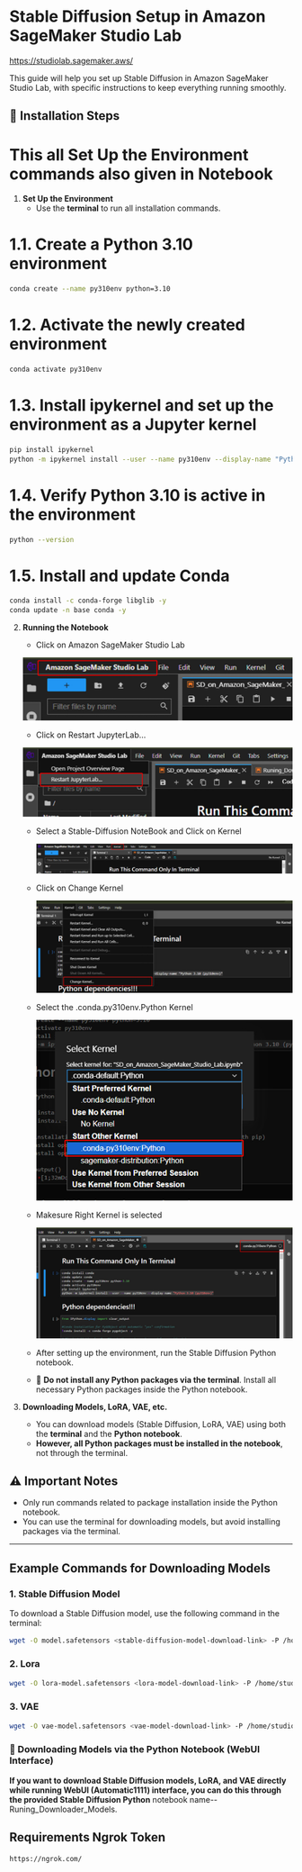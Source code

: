 # Stable Diffusion Setup in Amazon SageMaker Studio Lab
 https://studiolab.sagemaker.aws/

This guide will help you set up Stable Diffusion in Amazon SageMaker Studio Lab, with specific instructions to keep everything running smoothly.

## 🔧 Installation Steps
# This all **Set Up the Environment** commands also given in Notebook
1. **Set Up the Environment**
   - Use the **terminal** to run all installation commands.
     
# 1.1. Create a Python 3.10 environment
```bash
conda create --name py310env python=3.10
```
# 1.2. Activate the newly created environment
```bash
conda activate py310env
```
# 1.3. Install ipykernel and set up the environment as a Jupyter kernel
```bash
pip install ipykernel
python -m ipykernel install --user --name py310env --display-name "Python 3.10 (py310env)"
```
# 1.4. Verify Python 3.10 is active in the environment
```bash
python --version
```
# 1.5. Install and update Conda
```bash
conda install -c conda-forge libglib -y 
conda update -n base conda -y
```
2. **Running the Notebook**

   - Click on Amazon SageMaker Studio Lab
     
   ![Alt Text](Image/1.jpg)

   - Click on Restart JupyterLab...

   ![Alt Text](Image/2.jpg)

   - Select a Stable-Diffusion NoteBook and Click on Kernel
     
     ![Alt Text](Image/3.jpg)

   - Click on Change Kernel
  
     ![Alt Text](Image/4.jpg)

   - Select the .conda.py310env.Python Kernel
  
     ![Alt Text](Image/5.jpg)

   - Makesure Right Kernel is selected
  
     ![Alt Text](Image/6.jpg)
   - After setting up the environment, run the Stable Diffusion Python notebook.
   - 🚫 **Do not install any Python packages via the terminal**. Install all necessary Python packages inside the Python notebook.

4. **Downloading Models, LoRA, VAE, etc.**
   - You can download models (Stable Diffusion, LoRA, VAE) using both the **terminal** and the **Python notebook**.
   - **However, all Python packages must be installed in the notebook**, not through the terminal.

## ⚠️ Important Notes
- Only run commands related to package installation inside the Python notebook.
- You can use the terminal for downloading models, but avoid installing packages via the terminal.

---

## Example Commands for Downloading Models

### 1. Stable Diffusion Model
To download a Stable Diffusion model, use the following command in the terminal:
```bash
wget -O model.safetensors <stable-diffusion-model-download-link> -P /home/studio-lab-user/stable-diffusion-webui/models/Stable-diffusion/
```
### 2. Lora 
```bash
wget -O lora-model.safetensors <lora-model-download-link> -P /home/studio-lab-user/stable-diffusion-webui/models/Lora/
```
### 3. VAE
```bash
wget -O vae-model.safetensors <vae-model-download-link> -P /home/studio-lab-user/stable-diffusion-webui/models/VAE/
```
### 🔄 Downloading Models via the Python Notebook (WebUI Interface)

**If you want to download Stable Diffusion models, LoRA, and VAE directly while running  WebUI (Automatic1111) interface, you can do this through the provided Stable Diffusion Python** notebook name-- Runing_Downloader_Models. 
  
##  Requirements Ngrok Token
```bash
https://ngrok.com/

